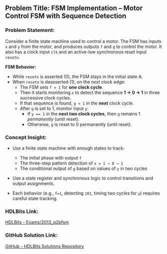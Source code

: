 ## Problem Title: FSM Implementation – Motor Control FSM with Sequence Detection

### Problem Statement:
Consider a finite state machine used to control a motor. The FSM has inputs `x` and `y` from the motor, and produces outputs `f` and `g` to control the motor. It also has a clock input `clk` and an active-low synchronous reset input `resetn`.

**FSM Behavior:**
- While `resetn` is asserted (0), the FSM stays in the initial state A.
- When `resetn` is deasserted (1), on the *next* clock edge:
  - The FSM sets `f = 1` for **one clock cycle**.
  - Then it starts monitoring `x` to detect the sequence **1 → 0 → 1** in three successive clock cycles.
  - If that sequence is found, `g = 1` in the **next** clock cycle.
  - After `g` is set to 1, monitor input `y`:
    - If `y == 1` in the **next two clock cycles**, then `g` remains 1 *permanently* (until reset).
    - Otherwise, `g` is reset to 0 permanently (until reset).

### Concept Insight:
- Use a finite state machine with enough states to track:
  - The initial phase with output `f`
  - The three-step pattern detection of `x = 1 → 0 → 1`
  - The conditional output of `g` based on values of `y` in two cycles

- Use a state register and synchronous logic to control transitions and output assignments.
- Each behavior (e.g., `f=1`, detecting `101`, timing two cycles for `y`) requires careful state tracking.

### HDLBits Link:  
[HDLBits - Exams/2013_q2bfsm](https://hdlbits.01xz.net/wiki/Exams/2013_q2bfsm)

### GitHub Solution Link:  
[GitHub - HDLBits Solutions Repository](https://github.com/EswarAdithya011/HDLBits/blob/main/Problem%20Sets/3.%20Circuits/Sequential%20logic/3.9%20Finite%20State%20Machines/3.9.33%20Q2b%3A%20Another%20FSM/2013_q2bfsm.sv)
